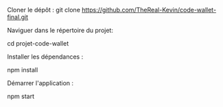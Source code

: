 Cloner le dépôt :
git clone https://github.com/TheReal-Kevin/code-wallet-final.git

Naviguer dans le répertoire du projet:

cd projet-code-wallet

Installer les dépendances :

npm install

Démarrer l'application :

npm start
